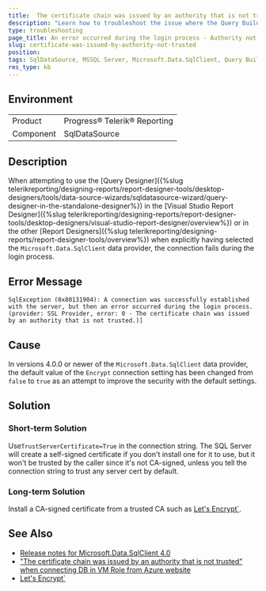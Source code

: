 ```yaml
---
title:  The certificate chain was issued by an authority that is not trusted
description: "Learn how to troubleshoot the issue where the Query Builder cannot open when using the new SqlClient data provider in Visual Studio Report Designer."
type: troubleshooting
page_title: An error occurred during the login process - Authority not trusted
slug: certificate-was-issued-by-authority-not-trusted
position: 
tags: SqlDataSource, MSSQL Server, Microsoft.Data.SqlClient, Query Builder, Query Designer
res_type: kb
---
```



## Environment
<table>
	<tbody>
		<tr>
			<td>Product</td>
			<td>Progress® Telerik® Reporting</td>
		</tr>
		<tr>
			<td>Component</td>
			<td>SqlDataSource</td>
		</tr>
	</tbody>
</table>

## Description

When attempting to use the [Query Designer]({%slug telerikreporting/designing-reports/report-designer-tools/desktop-designers/tools/data-source-wizards/sqldatasource-wizard/query-designer-in-the-standalone-designer%}) in the [Visual Studio Report Designer]({%slug telerikreporting/designing-reports/report-designer-tools/desktop-designers/visual-studio-report-designer/overview%}) or in the other [Report Designers]({%slug telerikreporting/designing-reports/report-designer-tools/overview%}) when explicitly having selected the `Microsoft.Data.SqlClient` data provider, the connection fails during the login process.

## Error Message

`SqlException (0x80131904): A connection was successfully established with the server, but then an error occurred during the login process. (provider: SSL Provider, error: 0 - The certificate chain was issued by an authority that is not trusted.)]`

## Cause

In versions 4.0.0 or newer of the `Microsoft.Data.SqlClient` data provider, the default value of the `Encrypt` connection setting has been changed from `false` to `true` as an attempt to improve the security with the default settings.

## Solution

### Short-term Solution

Use`TrustServerCertificate=True` in the connection string. The SQL Server will create a self-signed certificate if you don't install one for it to use, but it won't be trusted by the caller since it's not CA-signed, unless you tell the connection string to trust any server cert by default.

### Long-term Solution

Install a CA-signed certificate from a trusted CA such as [Let's Encrypt`](https://letsencrypt.org/).

## See Also

* [Release notes for Microsoft.Data.SqlClient 4.0](https://learn.microsoft.com/en-us/sql/connect/ado-net/introduction-microsoft-data-sqlclient-namespace?view=sql-server-ver15#breaking-changes-in-40)
* ["The certificate chain was issued by an authority that is not trusted" when connecting DB in VM Role from Azure website](https://stackoverflow.com/questions/17615260/the-certificate-chain-was-issued-by-an-authority-that-is-not-trusted-when-conn)
* [Let's Encrypt`](https://letsencrypt.org/)
